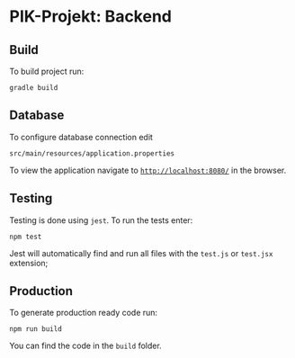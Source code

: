 # PIK-Projekt: Backend

## Build

To build project run:
```
gradle build
```

## Database

To configure database connection edit  
```
src/main/resources/application.properties
```


To view the application navigate to [`http://localhost:8080/`](http://localhost:8080/) in the browser.

## Testing

Testing is done using `jest`. To run the tests enter:
```
npm test
```
Jest will automatically find and run all files with the `test.js` or `test.jsx` extension;

## Production

To generate production ready code run:
```
npm run build
```
You can find the code in the `build` folder.
